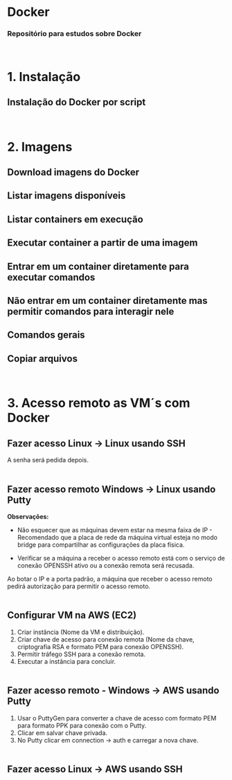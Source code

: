 # Docker
### Repositório para estudos sobre Docker
  <br />
  
# 1. Instalação
## Instalação do Docker por script

<pre id="tmp" style="display: none">Download script https://docs.docker.com/engine/install/ubuntu/ <br>curl -fsSL https://get.docker.com -o get-docker.sh<br><br>Executar script<br>sh ./get-docker.sh <br><br>Verificar versão<br>docker version <br><br>Verificar se o serviço está rodando<br>systemctl status docker</pre><br>

# 2. Imagens
## Download imagens do Docker
<pre id="tmp" style="display: none">docker pull nomedaimagem<br>Ex:docker pull hello-world<br><br>Download imagem com versão específica<br>Ex:docker pull postgres:9.6 </pre>

## Listar imagens disponíveis
<pre id="tmp" style="display: none">docker images</pre>

## Listar containers em execução
<pre id="tmp" style="display: none">docker ps<br><br>docker ps -a (containers que não estão em execução)</pre>

## Executar container a partir de uma imagem
<pre id="tmp" style="display: none">docker run nomedaimagem (roda a última versão)<br><br>docker run nomedaimagem:9 (roda a versão 9 especificamente)<br><br>docker run -d nomedaimagem (detached mode - rodar o container em background, podendo fechar o terminal sem terminar o serviço)</pre>

## Entrar em um container diretamente para executar comandos
<pre id="tmp" style="display: none">docker run -it nomedaimagem (obs:entra no container e ao sair dele seu serviço terminará)</pre>

## Não entrar em um container diretamente mas permitir comandos para interagir nele
<pre id="tmp" style="display: none">docker run -dit nomedaimagem (obs: detached mode - não entrará no container mas deixará que ele receba comandos de execução)<br><br>Criar container com nome específico<br>Ex:docker run -dit -name nomecontainerespecífico nomedaimagem (podemos criar várias instâncias do mesmo container)<br><br>docker exec -it IDcontainer comandoaserexecutado<br>Ex:docker exec -it 12345 /bin/bash (exemplo para entrar no container)</pre>

## Comandos gerais
<pre id="tmp" style="display: none">docker start IDcontainer<br><br>docker stop IDcontainer<br><br>docker restart IDcontainer<br><br>docker rm IDcontainer (remove container)<br><br>docker rmi nomedaimagem (remove imagem)</pre>

## Copiar arquivos
<pre id="tmp" style="display: none">docker cp nomedoarquivoorigem.ext IDcontainer:/nomediretório (VM->container)<br><br>docker cp IDcontainer:/nomediretório/nomedoarquivoorigem.ext nomedoarquivodestino.ext (container->VM)</pre>

<br>

# 3. Acesso remoto as VM´s com Docker
## Fazer acesso Linux -> Linux usando SSH

<pre id="tmp" style="display: none">Usar SSH com usuário e IP<br><br>Ex: ssh alessandro@10.0.0.10</pre>
A senha será pedida depois. <br><br>

  ## Fazer acesso remoto Windows -> Linux usando Putty
**Observações:** <br>

* Não esquecer que as máquinas devem estar na mesma faixa de IP - Recomendado que a placa de rede da máquina virtual esteja no modo bridge para compartilhar as configurações da placa física.
<pre id="tmp" style="display: none">Verificar IP<br><br>Windows: IPCONFIG <br>Linux: IP A</pre>

* Verificar se a máquina a receber o acesso remoto está com o serviço de conexão OPENSSH ativo ou a conexão remota será recusada.
<pre id="tmp" style="display: none">Instalar o serviço de conexão OPENSSH <br><br>apt-get install openssh-server</pre>

Ao botar o IP e a porta padrão, a máquina que receber o acesso remoto pedirá autorização para permitir o acesso remoto.<br><br>

## Configurar VM na AWS (EC2)
  
1. Criar instância (Nome da VM e distribuição).
2. Criar chave de acesso para conexão remota (Nome da chave, criptografia RSA e formato PEM para conexão OPENSSH).
3. Permitir tráfego SSH para a conexão remota.
4. Executar a instância para concluir.<br><br>

## Fazer acesso remoto - Windows -> AWS usando Putty

1. Usar o PuttyGen para converter a chave de acesso com formato PEM para formato PPK para conexão com o Putty.
2. Clicar em salvar chave privada.
3. No Putty clicar em connection -> auth e carregar a nova chave.<br><br>

## Fazer acesso Linux -> AWS usando SSH

<pre id="tmp" style="display: none">Usar SSH com chave de acesso, usuário e IP<br><br>Ex: ssh -t nomedachave.pem ubuntu@10.0.0.10</pre><br><br>
